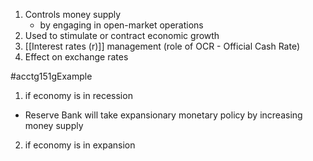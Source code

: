 1. Controls money supply
	- by engaging in open-market operations
2. Used to stimulate or contract economic growth
3. [[Interest rates (r)]] management (role of OCR - Official Cash Rate)
4. Effect on exchange rates

#acctg151gExample 
1. if economy is in recession
- Reserve Bank will take expansionary monetary policy by increasing money supply
2. if economy is in expansion
